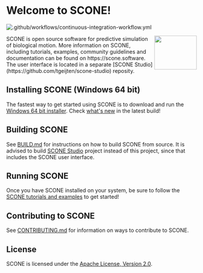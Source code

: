 # Welcome to SCONE!
![.github/workflows/continuous-integration-workflow.yml](https://github.com/opensim-org/SCONE/workflows/.github/workflows/continuous-integration-workflow.yml/badge.svg)

<img align="right" width="112" height="90" src="https://github.com/opensim-org/SCONE/blob/master/resources/ui/scone_logo_notext.png">
SCONE is open source software for predictive simulation of biological
motion. More information on SCONE, including tutorials, examples, community
guidelines and documentation can be found on https://scone.software.
The user interface is located in a separate [SCONE Studio](https://github.com/tgeijten/scone-studio) reposity.

## Installing SCONE (Windows 64 bit)

The fastest way to get started using SCONE is to download and run the [Windows 64 bit installer](https://scone.software/doku.php?id=install). Check [what's new](https://scone.software/doku.php?id=changes) in the latest build!

## Building SCONE

See [BUILD.md](BUILD.md) for instructions on how to build SCONE from source. It is advised to build [SCONE Studio](https://github.com/tgeijten/scone-studio) project instead of this project, since that includes the SCONE user interface.

## Running SCONE

Once you have SCONE installed on your system, be sure to follow the [SCONE
tutorials and examples](https://scone.software/doku.php?id=tutorials:start) to
get started!

## Contributing to SCONE

See [CONTRIBUTING.md](CONTRIBUTING.md) for information on ways to contribute to
SCONE.

## License

SCONE is licensed under the [Apache License, Version 2.0](https://www.apache.org/licenses/LICENSE-2.0).
